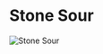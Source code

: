 # Stone Sour

![Stone Sour](http://assets.farmhouse.co/publishing/1-shoot-it-yourself/images/stone-sour-1.jpg)
